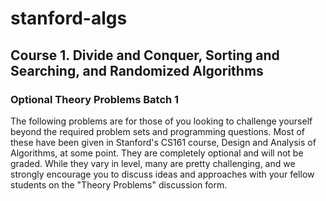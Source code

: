 # stanford-algs

## Course 1. Divide and Conquer, Sorting and Searching, and Randomized Algorithms

### Optional Theory Problems Batch 1

The following problems are for those of you looking to challenge yourself beyond the required problem sets and programming questions. 
Most of these have been given in Stanford's CS161 course, Design and Analysis of Algorithms, at some point. 
They are completely optional and will not be graded. 
While they vary in level, many are pretty challenging, and we strongly encourage you to discuss ideas and approaches with your fellow students on the "Theory Problems" discussion form.